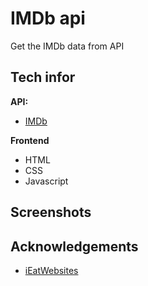 # IMDb api

Get the IMDb data from API

## Tech infor

 **API:**
 - [IMDb](https://rapidapi.com/apidojo/api/imdb8)

**Frontend**

 - HTML
 - CSS
 - Javascript


## Screenshots



## Acknowledgements

 - [iEatWebsites](https://www.youtube.com/@ieatwebsites)

